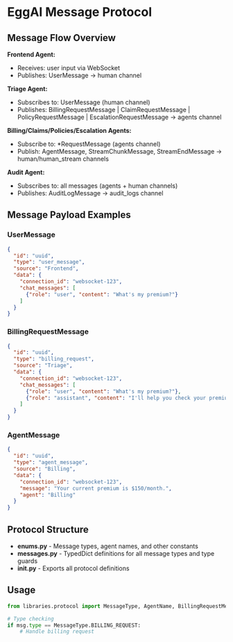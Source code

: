 # EggAI Message Protocol

## Message Flow Overview

**Frontend Agent:**
- Receives: user input via WebSocket
- Publishes: UserMessage → human channel

**Triage Agent:**
- Subscribes to: UserMessage (human channel)
- Publishes: BillingRequestMessage | ClaimRequestMessage | PolicyRequestMessage | EscalationRequestMessage → agents channel

**Billing/Claims/Policies/Escalation Agents:**
- Subscribe to: *RequestMessage (agents channel)
- Publish: AgentMessage, StreamChunkMessage, StreamEndMessage → human/human_stream channels

**Audit Agent:**
- Subscribes to: all messages (agents + human channels)
- Publishes: AuditLogMessage → audit_logs channel

## Message Payload Examples

### UserMessage
```json
{
  "id": "uuid",
  "type": "user_message",
  "source": "Frontend",
  "data": {
    "connection_id": "websocket-123",
    "chat_messages": [
      {"role": "user", "content": "What's my premium?"}
    ]
  }
}
```

### BillingRequestMessage
```json
{
  "id": "uuid", 
  "type": "billing_request",
  "source": "Triage",
  "data": {
    "connection_id": "websocket-123",
    "chat_messages": [
      {"role": "user", "content": "What's my premium?"},
      {"role": "assistant", "content": "I'll help you check your premium."}
    ]
  }
}
```

### AgentMessage
```json
{
  "id": "uuid",
  "type": "agent_message",
  "source": "Billing",
  "data": {
    "connection_id": "websocket-123",
    "message": "Your current premium is $150/month.",
    "agent": "Billing"
  }
}
```

## Protocol Structure

- **enums.py** - Message types, agent names, and other constants
- **messages.py** - TypedDict definitions for all message types and type guards
- **__init__.py** - Exports all protocol definitions

## Usage

```python
from libraries.protocol import MessageType, AgentName, BillingRequestMessage

# Type checking
if msg.type == MessageType.BILLING_REQUEST:
    # Handle billing request
```